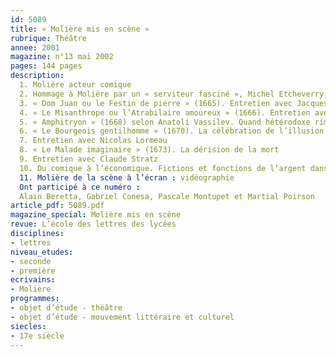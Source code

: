 ```yaml
---
id: 5089
title: « Molière mis en scène »
rubrique: Théâtre
annee: 2001
magazine: n°13 mai 2002
pages: 144 pages
description: 
  1. Molière acteur comique
  2. Hommage à Molière par un « serviteur fasciné », Michel Etcheverry, de la Comédie-Française
  3. « Dom Juan ou le Festin de pierre » (1665). Entretien avec Jacques Lassalle
  4. « Le Misanthrope ou l’Atrabilaire amoureux » (1666). Entretien avec Jean-Pierre Miquel
  5. « Amphitryon » (1668) selon Anatoli Vassilev. Quand hétérodoxe rime avec hétéroclite
  6. « Le Bourgeois gentilhomme » (1670). La célébration de l’illusion
  7. Entretien avec Nicolas Lormeau
  8. « Le Malade imaginaire » (1673). La dérision de la mort
  9. Entretien avec Claude Stratz
  10. Du comique à l’économique. Fictions et fonctions de l’argent dans le théâtre de Molière
  11. Molière de la scène à l’écran : vidéographie
  Ont participé à ce numéro :
  Alain Beretta, Gabriel Conesa, Pascale Montupet et Martial Poirson
article_pdf: 5089.pdf
magazine_special: Molière mis en scène
revue: L’école des lettres des lycées
disciplines:
- lettres
niveau_etudes:
- seconde
- première
ecrivains:
- Molière
programmes:
- objet d’étude - théâtre
- objet d’étude - mouvement littéraire et culturel
siecles:
- 17e siècle
---
```

